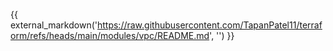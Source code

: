 {{ external_markdown('https://raw.githubusercontent.com/TapanPatel11/terraform/refs/heads/main/modules/vpc/README.md', '') }}
